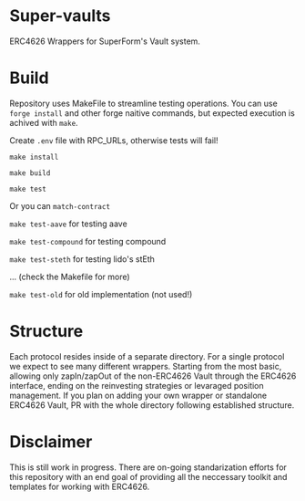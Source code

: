 # Super-vaults

ERC4626 Wrappers for SuperForm's Vault system. 

# Build

Repository uses MakeFile to streamline testing operations. You can use `forge install` and other forge naitive commands, but expected execution is achived with `make`.

Create `.env` file with RPC_URLs, otherwise tests will fail!

`make install`

`make build`

`make test`

Or you can `match-contract` 

`make test-aave` for testing aave

`make test-compound` for testing compound

`make test-steth` for testing lido's stEth

... (check the Makefile for more)

`make test-old` for old implementation (not used!)

# Structure

Each protocol resides inside of a separate directory. For a single protocol we expect to see many different wrappers. Starting from the most basic, allowing only zapIn/zapOut of the non-ERC4626 Vault through the ERC4626 interface, ending on the reinvesting strategies or levaraged position management. If you plan on adding your own wrapper or standalone ERC4626 Vault, PR with the whole directory following established structure.

# Disclaimer

This is still work in progress. There are on-going standarization efforts for this repository with an end goal of providing all the neccessary toolkit and templates for working with ERC4626.